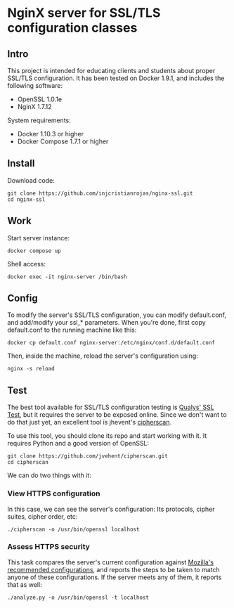# NginX server for SSL/TLS configuration classes

## Intro
This project is intended for educating clients and students about proper SSL/TLS
configuration. It has been tested on Docker 1.9.1, and includes the following
software:

* OpenSSL 1.0.1e
* NginX 1.7.12

System requirements:

* Docker 1.10.3 or higher
* Docker Compose 1.7.1 or higher

## Install

Download code:

```shell
git clone https://github.com/injcristianrojas/nginx-ssl.git
cd nginx-ssl
```

## Work

Start server instance:

```shell
docker compose up
```

Shell access:

```shell
docker exec -it nginx-server /bin/bash
```

## Config

To modify the server's SSL/TLS configuration, you can modify default.conf,
and add/modify your ssl_* parameters. When you're done, first copy default.conf
to the running machine like this:

```shell
docker cp default.conf nginx-server:/etc/nginx/conf.d/default.conf
```

Then, inside the machine, reload the server's configuration using:

```shell
nginx -s reload
```

## Test

The best tool available for SSL/TLS configuration testing is
[Qualys' SSL Test](https://www.ssllabs.com/ssltest/), but it requires the
server to be exposed online. Since we don't want to do
that just yet, an excellent tool is jhevent's
[cipherscan](https://github.com/jvehent/cipherscan).

To use this tool, you should clone its repo and start working with it. It
requires Python and a good version of OpenSSL:

```shell
git clone https://github.com/jvehent/cipherscan.git
cd cipherscan
```

We can do two things with it:

### View HTTPS configuration

In this case, we can see the server's configuration: Its protocols, cipher
suites, cipher order, etc:

```shell
./cipherscan -o /usr/bin/openssl localhost
```

### Assess HTTPS security

This task compares the server's current configuration against [Mozilla's recommended configurations](https://mozilla.github.io/server-side-tls/ssl-config-generator/),
and reports the steps to be taken to match anyone
of these configurations. If the server meets any of them, it reports that as
well:

```shell
./analyze.py -o /usr/bin/openssl -t localhost
```

